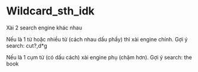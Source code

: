 # Wildcard_sth_idk

Xài 2 search engine khác nhau

Nếu là 1 từ hoặc nhiều từ (cách nhau dấu phẩy) thì xài engine chính. Gợi ý search: cut?,d*g

Nếu là 1 cụm từ (có dấu cách) xài engine phụ (chậm hơn). Gợi ý search: the book
